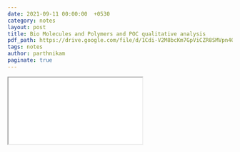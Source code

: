 ```yaml
---
date: 2021-09-11 00:00:00  +0530
category: notes
layout: post
title: Bio Molecules and Polymers and POC qualitative analysis
pdf_path: https://drive.google.com/file/d/1Cdi-V2M8bcKm7GpViCZR8SMVpn4OV5Av/preview?usp=sharing
tags: notes
author: parthnikam
paginate: true
---
```


<iframe class="embed-pdf" src="{{ page.pdf_path }}#toolbar=0" seamless="seamless" scrolling="no" style="overflow:hidden"></iframe>

